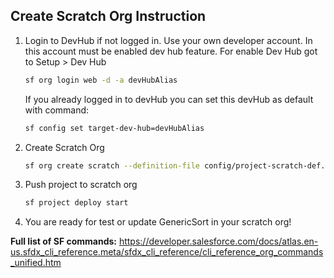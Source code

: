 ## Create Scratch Org Instruction

1) Login to DevHub if not logged in. Use your own developer account. In this account must be enabled dev hub feature. For enable Dev Hub got to Setup > Dev Hub

    ```sh
    sf org login web -d -a devHubAlias
    ```

    If you already logged in to devHub you can set this devHub as default with command:

    ```sh
    sf config set target-dev-hub=devHubAlias
    ```

2) Create Scratch Org

   ```sh
   sf org create scratch --definition-file config/project-scratch-def.json --duration-days 30 --set-default --alias generic-sort
   ```

3) Push project to scratch org
   
    ```sh
    sf project deploy start
    ```
   
4) You are ready for test or update GenericSort in your scratch org!

**Full list of SF commands:** https://developer.salesforce.com/docs/atlas.en-us.sfdx_cli_reference.meta/sfdx_cli_reference/cli_reference_org_commands_unified.htm
